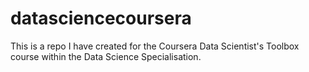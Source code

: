 # datasciencecoursera

This is a repo I have created for the Coursera Data Scientist's Toolbox course within the Data Science Specialisation.
